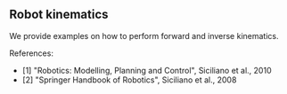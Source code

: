 ## Robot kinematics

We provide examples on how to perform forward and inverse kinematics.

References:
- [1] "Robotics: Modelling, Planning and Control", Siciliano et al., 2010
- [2] "Springer Handbook of Robotics", Siciliano et al., 2008
